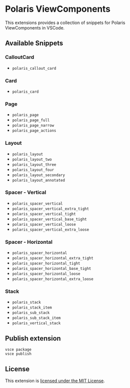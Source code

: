 # Polaris ViewComponents

This extensions provides a collection of snippets for Polaris ViewComponents in VSCode.

## Available Snippets

### CalloutCard
- `polaris_callout_card`

### Card
- `polaris_card`

### Page
- `polaris_page`
- `polaris_page_full`
- `polaris_page_narrow`
- `polaris_page_actions`

### Layout
- `polaris_layout`
- `polaris_layout_two`
- `polaris_layout_three`
- `polaris_layout_four`
- `polaris_layout_secondary`
- `polaris_layout_annotated`

### Spacer - Vertical
- `polaris_spacer_vertical`
- `polaris_spacer_vertical_extra_tight`
- `polaris_spacer_vertical_tight`
- `polaris_spacer_vertical_base_tight`
- `polaris_spacer_vertical_loose`
- `polaris_spacer_vertical_extra_loose`

### Spacer - Horizontal
- `polaris_spacer_horizontal`
- `polaris_spacer_horizontal_extra_tight`
- `polaris_spacer_horizontal_tight`
- `polaris_spacer_horizontal_base_tight`
- `polaris_spacer_horizontal_loose`
- `polaris_spacer_horizontal_extra_loose`

### Stack
- `polaris_stack`
- `polaris_stack_item`
- `polaris_sub_stack`
- `polaris_sub_stack_item`
- `polaris_vertical_stack`

## Publish extension

```
vsce package
vsce publish
```

## License

This extension is [licensed under the MIT License](LICENSE).
